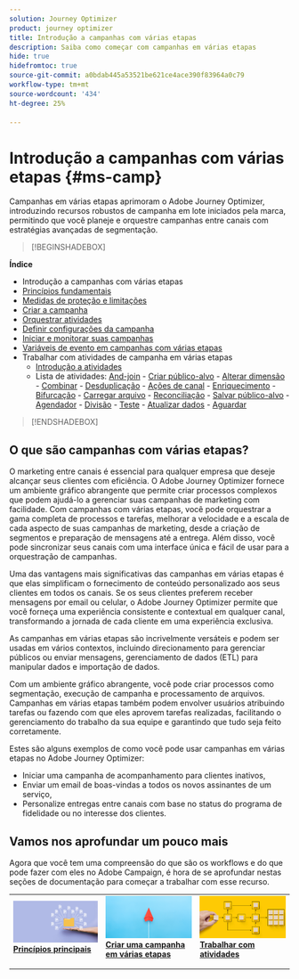 ```yaml
---
solution: Journey Optimizer
product: journey optimizer
title: Introdução a campanhas com várias etapas
description: Saiba como começar com campanhas em várias etapas
hide: true
hidefromtoc: true
source-git-commit: a0bdab445a53521be621ce4ace390f83964a0c79
workflow-type: tm+mt
source-wordcount: '434'
ht-degree: 25%

---
```



# Introdução a campanhas com várias etapas {#ms-camp}

Campanhas em várias etapas aprimoram o Adobe Journey Optimizer, introduzindo recursos robustos de campanha em lote iniciados pela marca, permitindo que você planeje e orquestre campanhas entre canais com estratégias avançadas de segmentação.

>[!BEGINSHADEBOX]

**Índice**

* Introdução a campanhas com várias etapas
* [Princípios fundamentais](gs-campaign-creation.md)
* [Medidas de proteção e limitações](guardrails.md)
* [Criar a campanha](create-ms-campaign.md)
* [Orquestrar atividades](orchestrate-activities.md)
* [Definir configurações da campanha](ms-campaign-settings.md)
* [Iniciar e monitorar suas campanhas](start-monitor-campaigns.md)
* [Variáveis de evento em campanhas com várias etapas](event-variables.md)
* Trabalhar com atividades de campanha em várias etapas
   * [Introdução a atividades](activities/about-activities.md)
   * Lista de atividades: [And-join](activities/and-join.md) - [Criar público-alvo](activities/build-audience.md) - [Alterar dimensão](activities/change-dimension.md) - [Combinar](activities/combine.md) - [Desduplicação](activities/deduplication.md) - [Ações de canal](activities/channels.md) - [Enriquecimento](activities/enrichment.md) - [Bifurcação](activities/fork.md) - [Carregar arquivo](activities/load-file.md) - [Reconciliação](activities/reconciliation.md) - [Salvar público-alvo](activities/save-audience.md) - [Agendador](activities/scheduler.md) - [Divisão](activities/split.md) - [Teste](activities/test.md) - [Atualizar dados](activities/update-data.md) - [Aguardar](activities/wait.md)

>[!ENDSHADEBOX]


## O que são campanhas com várias etapas?

O marketing entre canais é essencial para qualquer empresa que deseje alcançar seus clientes com eficiência. O Adobe Journey Optimizer fornece um ambiente gráfico abrangente que permite criar processos complexos que podem ajudá-lo a gerenciar suas campanhas de marketing com facilidade. Com campanhas com várias etapas, você pode orquestrar a gama completa de processos e tarefas, melhorar a velocidade e a escala de cada aspecto de suas campanhas de marketing, desde a criação de segmentos e preparação de mensagens até a entrega. Além disso, você pode sincronizar seus canais com uma interface única e fácil de usar para a orquestração de campanhas.

Uma das vantagens mais significativas das campanhas em várias etapas é que elas simplificam o fornecimento de conteúdo personalizado aos seus clientes em todos os canais. Se os seus clientes preferem receber mensagens por email ou celular, o Adobe Journey Optimizer permite que você forneça uma experiência consistente e contextual em qualquer canal, transformando a jornada de cada cliente em uma experiência exclusiva.

As campanhas em várias etapas são incrivelmente versáteis e podem ser usadas em vários contextos, incluindo direcionamento para gerenciar públicos ou enviar mensagens, gerenciamento de dados (ETL) para manipular dados e importação de dados.

Com um ambiente gráfico abrangente, você pode criar processos como segmentação, execução de campanha e processamento de arquivos. Campanhas em várias etapas também podem envolver usuários atribuindo tarefas ou fazendo com que eles aprovem tarefas realizadas, facilitando o gerenciamento do trabalho da sua equipe e garantindo que tudo seja feito corretamente.

Estes são alguns exemplos de como você pode usar campanhas em várias etapas no Adobe Journey Optimizer:

* Iniciar uma campanha de acompanhamento para clientes inativos,
* Enviar um email de boas-vindas a todos os novos assinantes de um serviço,
* Personalize entregas entre canais com base no status do programa de fidelidade ou no interesse dos clientes.


## Vamos nos aprofundar um pouco mais

Agora que você tem uma compreensão do que são os workflows e do que pode fazer com eles no Adobe Campaign, é hora de se aprofundar nestas seções de documentação para começar a trabalhar com esse recurso.

<table style="table-layout:fixed"><tr style="border: 0;">
<td>
<a href="gs-campaign-creation.md">
<img alt="Acessar e gerenciar fluxos de trabalho" src="assets/do-not-localize/workflow-access.jpeg">
</a>
<div>
<a href="gs-campaign-creation.md"><strong>Princípios principais</strong></a>
</div>
<p>
</td>
<td>
<a href="create-ms-campaign.md">
<img alt="Lead" src="assets/do-not-localize/workflow-create.jpeg">
</a>
<div><a href="create-ms-campaign.md"><strong>Criar uma campanha em várias etapas</strong>
</div>
<p>
</td>
<td>
<a href="activities/about-activities.md">
<img alt="Pouco frequente" src="assets/do-not-localize/workflow-activities.jpeg">
</a>
<div>
<a href="activities/about-activities.md"><strong>Trabalhar com atividades</strong></a>
</div>
<p></td>
</tr></table>
